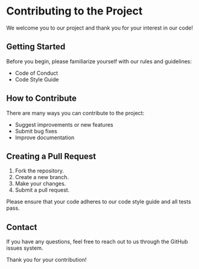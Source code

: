 # Contributing to the Project

We welcome you to our project and thank you for your interest in our code!

## Getting Started

Before you begin, please familiarize yourself with our rules and guidelines:

- Code of Conduct
- Code Style Guide

## How to Contribute

There are many ways you can contribute to the project:

- Suggest improvements or new features
- Submit bug fixes
- Improve documentation

## Creating a Pull Request

1. Fork the repository.
2. Create a new branch.
3. Make your changes.
4. Submit a pull request.

Please ensure that your code adheres to our code style guide and all tests pass.

## Contact

If you have any questions, feel free to reach out to us through the GitHub issues system.

Thank you for your contribution!
